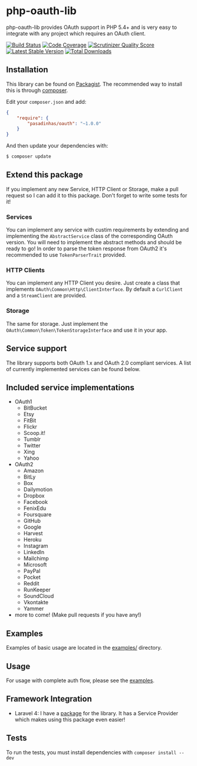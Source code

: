 php-oauth-lib
=============
php-oauth-lib provides OAuth support in PHP 5.4+ and is very easy to integrate with any project which requires an OAuth client.

[![Build Status](https://travis-ci.org/Lusitanian/PHPoAuthLib.png?branch=master)](https://travis-ci.org/Lusitanian/PHPoAuthLib)
[![Code Coverage](https://scrutinizer-ci.com/g/Lusitanian/PHPoAuthLib/badges/coverage.png?s=a0a15bebfda49e79f9ce289b00c6dfebd18fc98e)](https://scrutinizer-ci.com/g/Lusitanian/PHPoAuthLib/)
[![Scrutinizer Quality Score](https://scrutinizer-ci.com/g/Lusitanian/PHPoAuthLib/badges/quality-score.png?s=c5976d2fefceb501f0d886c1a5bf087e69b44533)](https://scrutinizer-ci.com/g/Lusitanian/PHPoAuthLib/)
[![Latest Stable Version](https://poser.pugx.org/lusitanian/oauth/v/stable.png)](https://packagist.org/packages/lusitanian/oauth)
[![Total Downloads](https://poser.pugx.org/lusitanian/oauth/downloads.png)](https://packagist.org/packages/lusitanian/oauth)

Installation
------------
This library can be found on [Packagist](https://packagist.org/packages/pasadinhas/oauth).
The recommended way to install this is through [composer](http://getcomposer.org).

Edit your `composer.json` and add:

```json
{
    "require": {
        "pasadinhas/oauth": "~1.0.0"
    }
}
```

And then update your dependencies with:

```bash
$ composer update
```

Extend this package
-------------------
If you implement any new Service, HTTP Client or Storage, make a pull request so I can add it to this package. Don't forget to write some tests for it!

### Services
You can implement any service with custim requirements by extending and implementing the `AbstractService` class of the corresponding OAuth version. You will need to implement the abstract methods and should be ready to go! In order to parse the token response from OAuth2 it's recommended to use `TokenParserTrait` provided.
### HTTP Clients
You can implement any HTTP Client you desire. Just create a class that implements `OAuth\Common\Http\ClientInterface`. By default a `CurlClient` and a `StreamClient` are provided.
### Storage
The same for storage. Just implement the `OAuth\Common\Token\TokenStorageInterface` and use it in your app.

Service support
---------------
The library supports both OAuth 1.x and OAuth 2.0 compliant services. A list of currently implemented services can be found below.

Included service implementations
--------------------------------
- OAuth1
    - BitBucket
    - Etsy
    - FitBit
    - Flickr
    - Scoop.it!
    - Tumblr
    - Twitter
    - Xing
    - Yahoo
- OAuth2
    - Amazon
    - BitLy
    - Box
    - Dailymotion
    - Dropbox
    - Facebook
    - FenixEdu
    - Foursquare
    - GitHub
    - Google
    - Harvest
    - Heroku
    - Instagram
    - LinkedIn
    - Mailchimp
    - Microsoft
    - PayPal
    - Pocket
    - Reddit
    - RunKeeper
    - SoundCloud
    - Vkontakte
    - Yammer
- more to come! (Make pull requests if you have any!)

Examples
--------
Examples of basic usage are located in the [examples/](https://github.com/pasadinhas/oauth/tree/master/examples/) directory.

Usage
------
For usage with complete auth flow, please see the [examples](https://github.com/pasadinhas/oauth/tree/master/examples/).

Framework Integration
---------------------
* Laravel 4: I have a [package](https://github.com/pasadinhas/laravel-oauth) for the library. It has a Service Provider which makes using this package even easier!

Tests
------
To run the tests, you must install dependencies with `composer install --dev`
